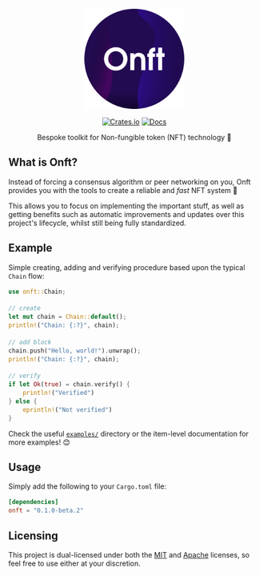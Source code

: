 <p align="center">
    <a href="https://github.com/Owez/onft"><img src="logo.png" width=200></a>
</p>
<p align="center">
    <a href="https://crates.io/crates/onft"><img src="https://img.shields.io/crates/v/onft.svg" alt="Crates.io"></a>
    <a href="https://docs.rs/onft/"><img src="https://docs.rs/onft/badge.svg" alt="Docs"></a>
</p>
<p align="center">
    Bespoke toolkit for Non-fungible token (NFT) technology 🚀
</p>

## What is Onft?

Instead of forcing a consensus algorithm or peer networking on you, Onft provides you with the tools to create a reliable and *fast* NFT system 👐

This allows you to focus on implementing the important stuff, as well as getting benefits such as automatic improvements and updates over this project's lifecycle, whilst still being fully standardized.

## Example

Simple creating, adding and verifying procedure based upon the typical `Chain` flow:

```rust
use onft::Chain;

// create
let mut chain = Chain::default();
println!("Chain: {:?}", chain);

// add block
chain.push("Hello, world!").unwrap();
println!("Chain: {:?}", chain);

// verify
if let Ok(true) = chain.verify() {
    println!("Verified")
} else {
    eprintln!("Not verified")
}
```

Check the useful [`examples/`](https://github.com/Owez/onft/tree/master/examples) directory or the item-level documentation for more examples! 😊

## Usage

Simply add the following to your `Cargo.toml` file:

```toml
[dependencies]
onft = "0.1.0-beta.2"
```

## Licensing

This project is dual-licensed under both the [MIT](https://en.wikipedia.org/wiki/MIT_License) and [Apache](https://en.wikipedia.org/wiki/Apache_License) licenses, so feel free to use either at your discretion.
